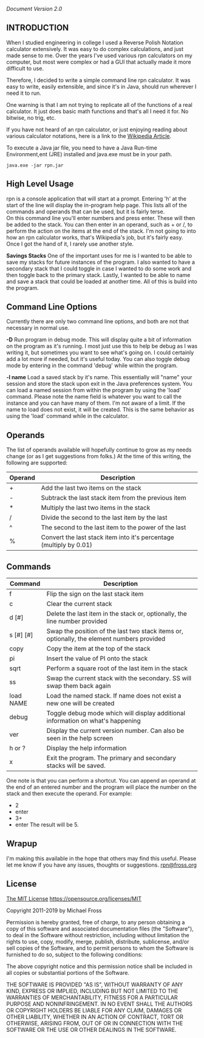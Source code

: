 
*Document Version 2.0*

## INTRODUCTION ##
When I studied engineering in college I used a Reverse Polish Notation calculator extensively.  It was easy to do complex calculations, and just made sense to me.  Over the years I've used various rpn calculators on my computer, but most were complex or had a GUI that actually made it more difficult to use.

Therefore, I decided to write a simple command line rpn calculator.  It was easy to write, easily extensible, and since it's in Java, should run wherever I need it to run.

One warning is that I am not trying to replicate all of the functions of a real calculator.  It just does basic math functions and that's all I need it for.  No bitwise, no trig, etc.

If you have not heard of an rpn calculator, or just enjoying reading about various calculator notations, here is a link to the [Wikipedia Article](https://en.wikipedia.org/wiki/Reverse_Polish_notation).

To execute a Java jar file, you need to have a Java Run-time Environment,ent (JRE) installed and java.exe must be in your path. 

```java.exe -jar rpn.jar```

## High Level Usage
rpn is a console application that will start at a prompt.  Entering 'h' at the start of the line will display the in-program help page.  This lists all of the commands and operands that can be used, but it is fairly terse.  
On this command line you'll enter numbers and press enter.  These will then be added to the stack.  You can then enter in an operand, such as + or /, to perform the action on the items at the end of the stack.  I'm not going to into how an rpn calculator works, that's Wikipedia's job, but it's fairly easy.  Once I got the hand of it, I rarely use another style.

**Savings Stacks**
One of the important uses for me is I wanted to be able to save my stacks for future instances of the program.  I also wanted to have a secondary stack that I could toggle in case I wanted to do some work and then toggle back to the primary stack.  Lastly, I wanted to be able to name and save a stack that could be loaded at another time.  All of this is build into the program.

## Command Line Options
Currently there are only two command line options, and both are not that necessary in normal use.

**-D**
Run program in debug mode.  This will display quite a bit of information on the program as it's running.  I most just use this to help be debug as I was writing it, but sometimes you want to see what's going on.  I could certainly add a lot more if needed, but it's useful today.  You can also toggle debug mode by entering in the command 'debug' while within the program.

**-l name**
Load a saved stack by it's name.  This essentially will "name" your session and store the stack upon exit in the Java preferences system.  You can load a named session from within the program by using the 'load' command.  Please note the name field is whatever you want to call the instance and you can have many of them.  I'm not aware of a limit.  If the name to load does not exist, it will be created.  This is the same behavior as using the 'load' command while in the calculator.

## Operands
The list of operands available will hopefully continue to grow as my needs change (or as I get suggestions from folks.)  At the time of this writing, the following are supported:

|Operand|Description|
|-------|-----------|
|+ |Add the last two items on the stack|
|- |Subtrack the last stack item from the previous item|
|* |Multiply the last two items in the stack|
|/ |Divide the second to the last item by the last|
|^ |The second to the last item to the power of the last|
|% |Convert the last stack item into it's percentage (multiply by 0.01)|

## Commands
|Command|Description  |
|-------|-------------|
|f |Flip the sign on the last stack item
|c |Clear the current stack
|d [#] |Delete the last item in the stack or, optionally, the line number provided
|s [#] [#]|Swap the position of the last two stack items or, optionally, the element numbers provided
|copy| Copy the item at the top of the stack
|pi| Insert the value of PI onto the stack
|sqrt|Perform a square root of the last item in the stack
|ss|Swap the current stack with the secondary.  SS will swap them back again
|load NAME|Load the named stack.  If name does not exist a new one will be created
|debug|Toggle debug mode which will display additional information on what's happening
|ver| Display the current version number.  Can also be seen in the help screen
|h or ?|Display the help information
|x |Exit the program.  The primary and secondary stacks will be saved.

One note is that you can perform a shortcut.  You can append an operand at the end of an entered number and the program will place the number on the stack and then execute the operand.  For example:

 - 2
 - enter
 - 3+
 - enter
 The result will be 5.

## Wrapup
I'm making this available in the hope that others may find this useful.  Please let me know if you have any issues, thoughts or suggestions.
rpn@fross.org

## License
[The MIT License](https://opensource.org/licenses/MIT)
https://opensource.org/licenses/MIT

Copyright 2011-2019 by Michael Fross

Permission is hereby granted, free of charge, to any person obtaining a copy of this software and associated documentation files (the "Software"), to deal in the Software without restriction, including without limitation the rights to use, copy, modify, merge, publish, distribute, sublicense, and/or sell copies of the Software, and to permit persons to whom the Software is furnished to do so, subject to the following conditions:

The above copyright notice and this permission notice shall be included in all copies or substantial portions of the Software.

THE SOFTWARE IS PROVIDED "AS IS", WITHOUT WARRANTY OF ANY KIND, EXPRESS OR IMPLIED, INCLUDING BUT NOT LIMITED TO THE WARRANTIES OF MERCHANTABILITY, FITNESS FOR A PARTICULAR PURPOSE AND NONINFRINGEMENT. IN NO EVENT SHALL THE AUTHORS OR COPYRIGHT HOLDERS BE LIABLE FOR ANY CLAIM, DAMAGES OR OTHER LIABILITY, WHETHER IN AN ACTION OF CONTRACT, TORT OR OTHERWISE, ARISING FROM, OUT OF OR IN CONNECTION WITH THE SOFTWARE OR THE USE OR OTHER DEALINGS IN THE SOFTWARE.
